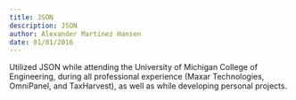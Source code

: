 ```yaml
---
title: JSON
description: JSON
author: Alexander Martinez Hansen
date: 01/01/2016
---
```


Utilized JSON while attending the University of Michigan College of Engineering, during all professional experience (Maxar Technologies, OmniPanel, and TaxHarvest), as well as while developing personal projects.
